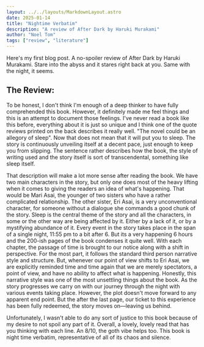 ```yaml
---
layout: ../../layouts/MarkdownLayout.astro
date: 2025-01-14
title: "Nightime Verbatim"
description: "A review of After Dark by Haruki Murakami"
author: "Noel Tom"
tags: ["review", "literature"]
---
```


Here's my first blog post. A no-spoiler review of After Dark by Haruki Murakami.
Stare into the abyss and it stares right back at you. Same with the night, it seems.

## The Review:

To be honest, I don't think I'm enough of a deep thinker to have fully comprehended this book. However, it definitely made me feel things and this is an attempt to document those feelings.
I've never read a book like this before, everything about it is just so unique and I think one of the quote reviews printed on the back describes it really well. "The novel could be an allegory of sleep". Now that does not mean that it will put you to sleep. The story is continuously unveiling itself at a decent pace, just enough to keep you from slipping. The sentence rather describes how the book, the style of writing used and the story itself is sort of transcendental, something like sleep itself.

That description will make a lot more sense after reading the book. We have two main characters in the story, but only one does most of the heavy lifting when it comes to giving the readers an idea of what's happening. That would be Mari Asai, the younger of two sisters who have a rather complicated relationship. The other sister, Eri Asai, is a very unconventional character, for someone without a dialogue she commands a good chunk of the story. Sleep is the central theme of the story and all the characters, in some or the other way are being affected by it. Either by a lack of it, or by a mystifying abundance of it. Every event in the story takes place in the span of a single night, 11:55 pm to a bit after 6. But its a very happening 6 hours and the 200-ish pages of the book condenses it quite well. With each chapter, the passage of time is brought to our notice along with a shift in perspective. For the most part, it follows the standard third person narrative style and structure. But, whenever our point of view shifts to Eri Asai, we are explicitly reminded time and time again that we are merely spectators, a point of view, and have no ability to affect what is happening. Honestly, this narrative style was one of the most unsettling things about the book. As the story progresses we carry on with our journey through the night with various events taking place. However, the plot doesn't move forward to any apparent end point. But the after the last page, our ticket to this experience has been fully redeemed, the story moves on—leaving us behind.

Unfortunately, I wasn't able to do any sort of justice to this book because of my desire to not spoil any part of it. Overall, a lovely, lovely read that has you thinking with each line. An 8/10, the goth vibe helps too. This book is night time verbatim, representative of all of its chaos and silence.
